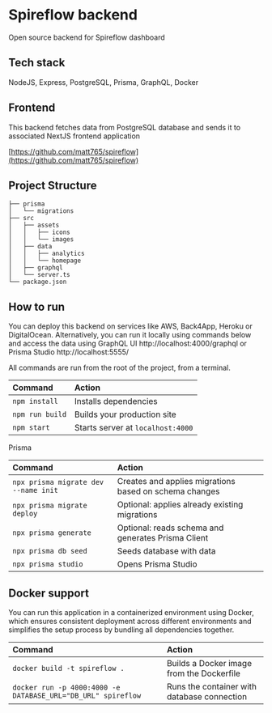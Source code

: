 # Spireflow backend

Open source backend for Spireflow dashboard

## Tech stack

NodeJS, Express, PostgreSQL, Prisma, GraphQL, Docker

## Frontend

This backend fetches data from PostgreSQL database and sends it to associated NextJS frontend application

[https://github.com/matt765/spireflow](https://github.com/matt765/spireflow)

## Project Structure

```
├── prisma
│   └── migrations
├── src
│   ├── assets
│   │   ├── icons
│   │   └── images
│   ├── data
│   │   ├── analytics
│   │   └── homepage
│   ├── graphql
│   └── server.ts
└── package.json
```

## How to run

You can deploy this backend on services like AWS, Back4App, Heroku or DigitalOcean. Alternatively, you can run it locally using commands below and access the data using GraphQL UI http://localhost:4000/graphql or Prisma Studio http://localhost:5555/

All commands are run from the root of the project, from a terminal.

| Command         | Action                            |
| :-------------- | :-------------------------------- |
| `npm install`   | Installs dependencies             |
| `npm run build` | Builds your production site       |
| `npm start`     | Starts server at `localhost:4000` |

Prisma

| Command                              | Action                                                 |
| :----------------------------------- | :----------------------------------------------------- |
| `npx prisma migrate dev --name init` | Creates and applies migrations based on schema changes |
| `npx prisma migrate deploy`          | Optional: applies already existing migrations          |
| `npx prisma generate`                | Optional: reads schema and generates Prisma Client     |
| `npx prisma db seed`                 | Seeds database with data                               |
| `npx prisma studio`                  | Opens Prisma Studio                                    |

## Docker support

You can run this application in a containerized environment using Docker, which ensures consistent deployment across different environments and simplifies the setup process by bundling all dependencies together.

| Command                                                      | Action                                      |
| :----------------------------------------------------------- | :------------------------------------------ |
| `docker build -t spireflow .`                                | Builds a Docker image from the Dockerfile   |
| `docker run -p 4000:4000 -e DATABASE_URL="DB_URL" spireflow` | Runs the container with database connection |
